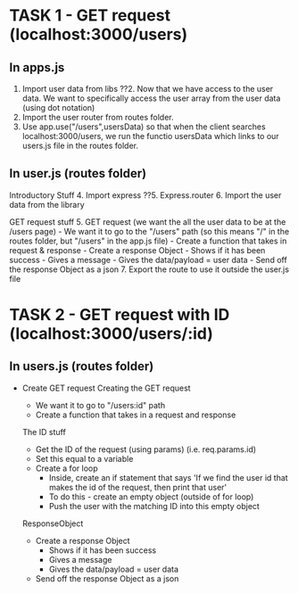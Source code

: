 # TASK 1 - GET request (localhost:3000/users)
## In apps.js
1. Import user data from libs
??2. Now that we have access to the user data. We want to specifically access the user array from the user data (using dot notation)
3. Import the user router from routes folder.
4. Use app.use("/users",usersData) so that when the client searches localhost:3000/users, we run the functio usersData which links to our users.js file in the routes folder.

## In user.js (routes folder)
Introductory Stuff
4. Import express
??5. Express.router
6. Import the user data from the library

GET request stuff
5. GET request (we want the all the user data to be at the /users page)
    - We want it to go to the "/users" path (so this means "/" in the routes folder, but "/users" in the app.js file)
    - Create a function that takes in request & response
    - Create a response Object
        - Shows if it has been success
        - Gives a message
        - Gives the data/payload = user data
    - Send off the response Object as a json
7. Export the route to use it outside the user.js file


# TASK 2 - GET request with ID (localhost:3000/users/:id)

## In users.js (routes folder)
- Create GET request
    Creating the GET request
    - We want it to go to "/users:id" path
    - Create a function that takes in a request and response
    
    The ID stuff
    - Get the ID of the request (using params) (i.e. req.params.id)
    - Set this equal to a variable
    - Create a for loop
        - Inside, create an if statement that says 'If we find the user id that makes the id of the request, then print that user'
        - To do this - create an empty object (outside of for loop)
        - Push the user with the matching ID into this empty object

    ResponseObject
    - Create a response Object
        - Shows if it has been success
        - Gives a message
        - Gives the data/payload = user data
    - Send off the response Object as a json
